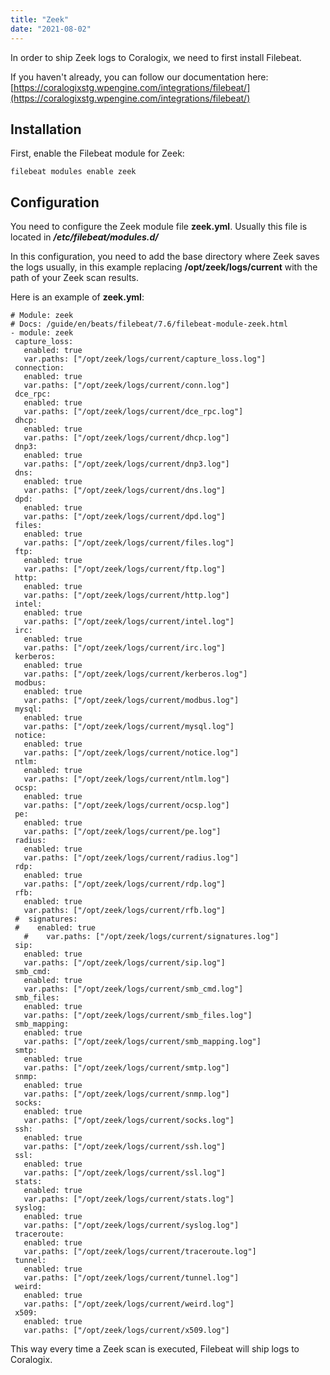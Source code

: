 ```yaml
---
title: "Zeek"
date: "2021-08-02"
---
```


In order to ship Zeek logs to Coralogix, we need to first install Filebeat.

If you haven't already, you can follow our documentation here: [https://coralogixstg.wpengine.com/integrations/filebeat/](https://coralogixstg.wpengine.com/integrations/filebeat/)

## Installation

First, enable the Filebeat module for Zeek:

```
filebeat modules enable zeek
```

## Configuration

You need to configure the Zeek module file **zeek.yml**. Usually this file is located in **_/etc/filebeat/modules.d/_**

In this configuration, you need to add the base directory where Zeek saves the logs usually, in this example replacing **/opt/zeek/logs/current** with the path of your Zeek scan results.

Here is an example of **zeek.yml**:

```
# Module: zeek
# Docs: /guide/en/beats/filebeat/7.6/filebeat-module-zeek.html
- module: zeek
 capture_loss:
   enabled: true
   var.paths: ["/opt/zeek/logs/current/capture_loss.log"]
 connection:
   enabled: true
   var.paths: ["/opt/zeek/logs/current/conn.log"]
 dce_rpc:
   enabled: true
   var.paths: ["/opt/zeek/logs/current/dce_rpc.log"]
 dhcp:
   enabled: true
   var.paths: ["/opt/zeek/logs/current/dhcp.log"]
 dnp3:
   enabled: true
   var.paths: ["/opt/zeek/logs/current/dnp3.log"]
 dns:
   enabled: true
   var.paths: ["/opt/zeek/logs/current/dns.log"]
 dpd:
   enabled: true
   var.paths: ["/opt/zeek/logs/current/dpd.log"]
 files:
   enabled: true
   var.paths: ["/opt/zeek/logs/current/files.log"]
 ftp:
   enabled: true
   var.paths: ["/opt/zeek/logs/current/ftp.log"]
 http:
   enabled: true
   var.paths: ["/opt/zeek/logs/current/http.log"]
 intel:
   enabled: true
   var.paths: ["/opt/zeek/logs/current/intel.log"]
 irc:
   enabled: true
   var.paths: ["/opt/zeek/logs/current/irc.log"]
 kerberos:
   enabled: true
   var.paths: ["/opt/zeek/logs/current/kerberos.log"]
 modbus:
   enabled: true
   var.paths: ["/opt/zeek/logs/current/modbus.log"]
 mysql:
   enabled: true
   var.paths: ["/opt/zeek/logs/current/mysql.log"]
 notice:
   enabled: true
   var.paths: ["/opt/zeek/logs/current/notice.log"]
 ntlm:
   enabled: true
   var.paths: ["/opt/zeek/logs/current/ntlm.log"]
 ocsp:
   enabled: true
   var.paths: ["/opt/zeek/logs/current/ocsp.log"]
 pe:
   enabled: true
   var.paths: ["/opt/zeek/logs/current/pe.log"]
 radius:
   enabled: true
   var.paths: ["/opt/zeek/logs/current/radius.log"]
 rdp:
   enabled: true
   var.paths: ["/opt/zeek/logs/current/rdp.log"]
 rfb:
   enabled: true
   var.paths: ["/opt/zeek/logs/current/rfb.log"]
 #  signatures:
 #    enabled: true
   #    var.paths: ["/opt/zeek/logs/current/signatures.log"]
 sip:
   enabled: true
   var.paths: ["/opt/zeek/logs/current/sip.log"]
 smb_cmd:
   enabled: true
   var.paths: ["/opt/zeek/logs/current/smb_cmd.log"]
 smb_files:
   enabled: true
   var.paths: ["/opt/zeek/logs/current/smb_files.log"]
 smb_mapping:
   enabled: true
   var.paths: ["/opt/zeek/logs/current/smb_mapping.log"]
 smtp:
   enabled: true
   var.paths: ["/opt/zeek/logs/current/smtp.log"]
 snmp:
   enabled: true
   var.paths: ["/opt/zeek/logs/current/snmp.log"]
 socks:
   enabled: true
   var.paths: ["/opt/zeek/logs/current/socks.log"]
 ssh:
   enabled: true
   var.paths: ["/opt/zeek/logs/current/ssh.log"]
 ssl:
   enabled: true
   var.paths: ["/opt/zeek/logs/current/ssl.log"]
 stats:
   enabled: true
   var.paths: ["/opt/zeek/logs/current/stats.log"]
 syslog:
   enabled: true
   var.paths: ["/opt/zeek/logs/current/syslog.log"]
 traceroute:
   enabled: true
   var.paths: ["/opt/zeek/logs/current/traceroute.log"]
 tunnel:
   enabled: true
   var.paths: ["/opt/zeek/logs/current/tunnel.log"]
 weird:
   enabled: true
   var.paths: ["/opt/zeek/logs/current/weird.log"]
 x509:
   enabled: true
   var.paths: ["/opt/zeek/logs/current/x509.log"]
```

This way every time a Zeek scan is executed, Filebeat will ship logs to Coralogix.
